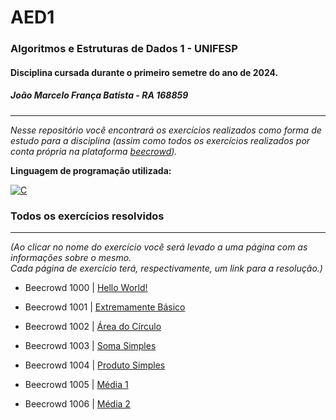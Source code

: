 # AED1
### Algoritmos e Estruturas de Dados 1 - UNIFESP
#### Disciplina cursada durante o primeiro semetre do ano de 2024.  
##### João Marcelo França Batista - RA 168859 
---------------------------------------------------------------------------------------------------
*Nesse repositório você encontrará os exercícios realizados como forma de estudo para a disciplina (assim como todos os exercícios realizados por conta própria na plataforma [beecrowd](https://judge.beecrowd.com/)).*

**Linguagem de programação utilizada:**  
  
[![C](https://img.shields.io/badge/C-00599C?style=for-the-badge&logo=c&logoColor=white)](https://learn.microsoft.com/pt-br/cpp/c-language/?view=msvc-170)

### Todos os exercícios resolvidos
---
*(Ao clicar no nome do exercício você será levado a uma página com as informações sobre o mesmo.  
Cada página de exercício terá, respectivamente, um link para a resolução.)*   

- Beecrowd 1000 | [Hello World!](beecrowd1000.md)  

- Beecrowd 1001 | [Extremamente Básico](beecrowd1001.md)

- Beecrowd 1002 | [Área do Círculo](beecrowd1002.md)

- Beecrowd 1003 | [Soma Simples](beecrowd1003.md)

- Beecrowd 1004 | [Produto Simples](beecrowd1004.md)

- Beecrowd 1005 | [Média 1](beecrowd1005.md)  

- Beecrowd 1006 | [Média 2](beecrowd1006.md)
